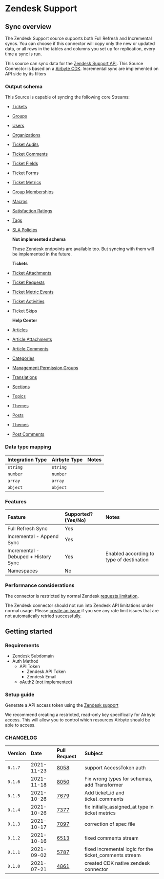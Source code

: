 # Zendesk Support

## Sync overview

The Zendesk Support source supports both Full Refresh and Incremental syncs. You can choose if this connector will copy only the new or updated data, or all rows in the tables and columns you set up for replication, every time a sync is run.

This source can sync data for the [Zendesk Support API](https://developer.zendesk.com/api-reference/apps/apps-support-api/introduction/). This Source Connector is based on a [Airbyte CDK](https://docs.airbyte.io/connector-development/cdk-python). Incremental sync are implemented on API side by its filters

### Output schema

This Source is capable of syncing the following core Streams:

* [Tickets](https://developer.zendesk.com/rest_api/docs/support/tickets)
* [Groups](https://developer.zendesk.com/rest_api/docs/support/groups)
* [Users](https://developer.zendesk.com/rest_api/docs/support/users)
* [Organizations](https://developer.zendesk.com/rest_api/docs/support/organizations)
* [Ticket Audits](https://developer.zendesk.com/rest_api/docs/support/ticket_audits)
* [Ticket Comments](https://developer.zendesk.com/rest_api/docs/support/ticket_comments)
* [Ticket Fields](https://developer.zendesk.com/rest_api/docs/support/ticket_fields)
* [Ticket Forms](https://developer.zendesk.com/rest_api/docs/support/ticket_forms)
* [Ticket Metrics](https://developer.zendesk.com/rest_api/docs/support/ticket_metrics)
* [Group Memberships](https://developer.zendesk.com/rest_api/docs/support/group_memberships)
* [Macros](https://developer.zendesk.com/rest_api/docs/support/macros)
* [Satisfaction Ratings](https://developer.zendesk.com/rest_api/docs/support/satisfaction_ratings)
* [Tags](https://developer.zendesk.com/rest_api/docs/support/tags)
* [SLA Policies](https://developer.zendesk.com/rest_api/docs/support/sla_policies)

  **Not implemented schema**

  These Zendesk endpoints are available too. But syncing with them will be implemented in the future.

  **Tickets**

* [Ticket Attachments](https://developer.zendesk.com/api-reference/ticketing/tickets/ticket-attachments/)
* [Ticket Requests](https://developer.zendesk.com/api-reference/ticketing/tickets/ticket-requests/)
* [Ticket Metric Events](https://developer.zendesk.com/api-reference/ticketing/tickets/ticket_metric_events/)
* [Ticket Activities](https://developer.zendesk.com/api-reference/ticketing/tickets/activity_stream/)
* [Ticket Skips](https://developer.zendesk.com/api-reference/ticketing/tickets/ticket_skips/)

  **Help Center**

* [Articles](https://developer.zendesk.com/api-reference/help_center/help-center-api/articles/)
* [Article Attachments](https://developer.zendesk.com/api-reference/help_center/help-center-api/article_attachments/)
* [Article Comments](https://developer.zendesk.com/api-reference/help_center/help-center-api/article_comments/)
* [Categories](https://developer.zendesk.com/api-reference/help_center/help-center-api/categories/)
* [Management Permission Groups](https://developer.zendesk.com/api-reference/help_center/help-center-api/permission_groups/)
* [Translations](https://developer.zendesk.com/api-reference/help_center/help-center-api/translations/)
* [Sections](https://developer.zendesk.com/api-reference/help_center/help-center-api/sections/)
* [Topics](https://developer.zendesk.com/api-reference/help_center/help-center-api/topics)
* [Themes](https://developer.zendesk.com/api-reference/help_center/help-center-api/theming)
* [Posts](https://developer.zendesk.com/api-reference/help_center/help-center-api/posts)
* [Themes](https://developer.zendesk.com/api-reference/help_center/help-center-api/posts)
* [Post Comments](https://developer.zendesk.com/api-reference/help_center/help-center-api/post_comments/)

### Data type mapping

| Integration Type | Airbyte Type | Notes |
| :--- | :--- | :--- |
| `string` | `string` |  |
| `number` | `number` |  |
| `array` | `array` |  |
| `object` | `object` |  |

### Features

| Feature | Supported?\(Yes/No\) | Notes |
| :--- | :--- | :--- |
| Full Refresh Sync | Yes |  |
| Incremental - Append Sync | Yes |  |
| Incremental - Debuped + History Sync | Yes | Enabled according to type of destination |
| Namespaces | No |  |

### Performance considerations

The connector is restricted by normal Zendesk [requests limitation](https://developer.zendesk.com/rest_api/docs/support/usage_limits).

The Zendesk connector should not run into Zendesk API limitations under normal usage. Please [create an issue](https://github.com/airbytehq/airbyte/issues) if you see any rate limit issues that are not automatically retried successfully.

## Getting started

### Requirements

* Zendesk Subdomain
* Auth Method
  * API Token
    * Zendesk API Token 
    * Zendesk Email 
  * oAuth2 \(not implemented\)

### Setup guide

Generate a API access token using the [Zendesk support](https://support.zendesk.com/hc/en-us/articles/226022787-Generating-a-new-API-token)

We recommend creating a restricted, read-only key specifically for Airbyte access. This will allow you to control which resources Airbyte should be able to access.

### CHANGELOG

| Version | Date | Pull Request | Subject |
| :------ | :--------  | :-----       | :------ |
| `0.1.7` | 2021-11-23 | [8058](https://github.com/airbytehq/airbyte/pull/8058) | support AccessToken auth |
| `0.1.6` | 2021-11-18 | [8050](https://github.com/airbytehq/airbyte/pull/8050) | Fix wrong types for schemas, add Transformer |
| `0.1.5` | 2021-10-26 | [7679](https://github.com/airbytehq/airbyte/pull/7679) | Add ticket_id and ticket_comments |
| `0.1.4` | 2021-10-26 | [7377](https://github.com/airbytehq/airbyte/pull/7377) | fix initially_assigned_at type in ticket metrics |
| `0.1.3` | 2021-10-17 | [7097](https://github.com/airbytehq/airbyte/pull/7097) | correction of spec file |
| `0.1.2` | 2021-10-16 | [6513](https://github.com/airbytehq/airbyte/pull/6513) | fixed comments stream |
| `0.1.1` | 2021-09-02 | [5787](https://github.com/airbytehq/airbyte/pull/5787) | fixed incremental logic for the ticket_comments stream |
| `0.1.0` | 2021-07-21 | [4861](https://github.com/airbytehq/airbyte/pull/4861) | created CDK native zendesk connector |
